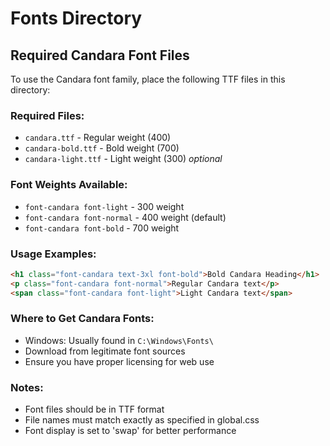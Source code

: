 # Fonts Directory

## Required Candara Font Files

To use the Candara font family, place the following TTF files in this directory:

### Required Files:
- `candara.ttf` - Regular weight (400)
- `candara-bold.ttf` - Bold weight (700) 
- `candara-light.ttf` - Light weight (300) *optional*

### Font Weights Available:
- `font-candara font-light` - 300 weight
- `font-candara font-normal` - 400 weight (default)
- `font-candara font-bold` - 700 weight

### Usage Examples:
```html
<h1 class="font-candara text-3xl font-bold">Bold Candara Heading</h1>
<p class="font-candara font-normal">Regular Candara text</p>
<span class="font-candara font-light">Light Candara text</span>
```

### Where to Get Candara Fonts:
- Windows: Usually found in `C:\Windows\Fonts\`
- Download from legitimate font sources
- Ensure you have proper licensing for web use

### Notes:
- Font files should be in TTF format
- File names must match exactly as specified in global.css
- Font display is set to 'swap' for better performance
